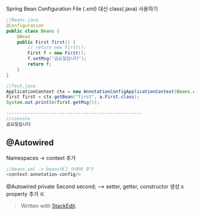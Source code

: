 
Spring Bean Configuration File (.xml) 대신 class(.java) 사용하기
```java
//Beans.java
@Configuration
public class Beans {
	@Bean
	public First first() {
		// return new First();
		First f = new First();
		f.setMsg("금요일입니다");
		return f;
	}
}

//Test.java
ApplicationContext ctx = new AnnotationConfigApplicationContext(Beans.class);
First first = ctx.getBean("first", a.First.class);
System.out.println(first.getMsg());

---------------------------------------------------
//console
금요일입니다

```
## @Autowired
Namespaces -> context 추가

```java
//beans.xml -> beans태그 아래에 추가
<context:annotation-config/>
```
@Autowired
	private Second second;
--> setter, getter, 	constructor 생성 x
	property 추가 ㅌ
> Written with [StackEdit](https://stackedit.io/).
<!--stackedit_data:
eyJoaXN0b3J5IjpbLTU0MDAyNzI4OV19
-->